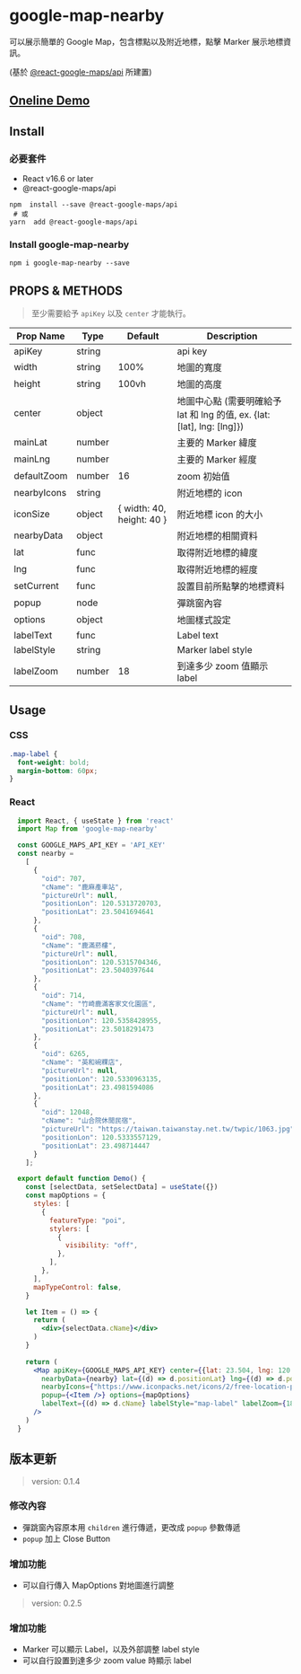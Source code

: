 # google-map-nearby

可以展示簡單的 Google Map，包含標點以及附近地標，點擊 Marker 展示地標資訊。

(基於 [@react-google-maps/api](https://github.com/JustFly1984/react-google-maps-api) 所建置)

## [Oneline Demo](https://no-ttt.github.io/google-map-nearby/)

## Install
### 必要套件
- React v16.6 or later
- @react-google-maps/api

```
npm  install --save @react-google-maps/api
 # 或
yarn  add @react-google-maps/api
```

### Install google-map-nearby 
```
npm i google-map-nearby --save
```

## PROPS & METHODS
> 至少需要給予 `apiKey` 以及 `center` 才能執行。

|Prop Name | Type | Default | Description |
| -------- | -------- | -------- | -------- |
| apiKey     | string     |     | api key     |
| width     | string     | 100%     | 地圖的寬度     |
| height     | string     | 100vh     | 地圖的高度     |
| center     | object     |      | 地圖中心點 (需要明確給予 lat 和 lng 的值, ex. {lat: [lat], lng: [lng]})     |
| mainLat     | number     |     | 主要的 Marker 緯度     |
| mainLng     | number     |     |  主要的 Marker 經度    |
| defaultZoom     | number     | 16     |  zoom 初始值    |
| nearbyIcons     | string     |      |  附近地標的 icon    |
| iconSize     | object     |  { width: 40, height: 40 }   |   附近地標 icon 的大小   |
| nearbyData     | object     |     |   附近地標的相關資料   |
| lat     | func     |      |  取得附近地標的緯度    |
| lng     | func     |      |   取得附近地標的經度   |
| setCurrent     | func     |      |   設置目前所點擊的地標資料   |
| popup     | node     |      |   彈跳窗內容   |
| options     | object     |      |   地圖樣式設定   |
| labelText     | func     |      | Label text     |
| labelStyle     | string     |      | Marker label style     |
| labelZoom     | number     |  18    | 到達多少 zoom 值顯示 label     |

## Usage
### CSS
```css
.map-label {
  font-weight: bold;
  margin-bottom: 60px;
}
```

### React
```jsx
  import React, { useState } from 'react'
  import Map from 'google-map-nearby'

  const GOOGLE_MAPS_API_KEY = 'API_KEY'
  const nearby = 
    [
      {
        "oid": 707,
        "cName": "鹿麻產車站",
        "pictureUrl": null,
        "positionLon": 120.5313720703,
        "positionLat": 23.5041694641
      },
      {
        "oid": 708,
        "cName": "鹿滿菸樓",
        "pictureUrl": null,
        "positionLon": 120.5315704346,
        "positionLat": 23.5040397644
      },
      {
        "oid": 714,
        "cName": "竹崎鹿滿客家文化園區",
        "pictureUrl": null,
        "positionLon": 120.5358428955,
        "positionLat": 23.5018291473
      },
      {
        "oid": 6265,
        "cName": "英和碗粿店",
        "pictureUrl": null,
        "positionLon": 120.5330963135,
        "positionLat": 23.4981594086
      },
      {
        "oid": 12048,
        "cName": "山合院休閒民宿",
        "pictureUrl": "https://taiwan.taiwanstay.net.tw/twpic/1063.jpg",
        "positionLon": 120.5333557129,
        "positionLat": 23.498714447
      }
    ];

  export default function Demo() {
    const [selectData, setSelectData] = useState({})
    const mapOptions = {
      styles: [
        {
          featureType: "poi",
          stylers: [
            {
              visibility: "off",
            },
          ],
        },
      ],
      mapTypeControl: false,
    }

    let Item = () => {
      return (
        <div>{selectData.cName}</div>
      )
    }
    
    return (
      <Map apiKey={GOOGLE_MAPS_API_KEY} center={{lat: 23.504, lng: 120.531 }} defaultZoom={16} mainLat={23.504} mainLng={120.531} 
        nearbyData={nearby} lat={(d) => d.positionLat} lng={(d) => d.positionLon} setCurrent={(data) => setSelectData(data)}
        nearbyIcons={"https://www.iconpacks.net/icons/2/free-location-pin-icon-2965-thumb.png"} iconSize={{ width: 40, height: 40 }}
        popup={<Item />} options={mapOptions}
        labelText={(d) => d.cName} labelStyle="map-label" labelZoom={18}
      />
    )
  }
```

## 版本更新
> version: 0.1.4

### 修改內容
- 彈跳窗內容原本用 `children` 進行傳遞，更改成 `popup` 參數傳遞
- `popup` 加上 Close Button

### 增加功能
- 可以自行傳入 MapOptions 對地圖進行調整

> version: 0.2.5

### 增加功能
- Marker 可以顯示 Label，以及外部調整 label style
- 可以自行設置到達多少 zoom value 時顯示 label